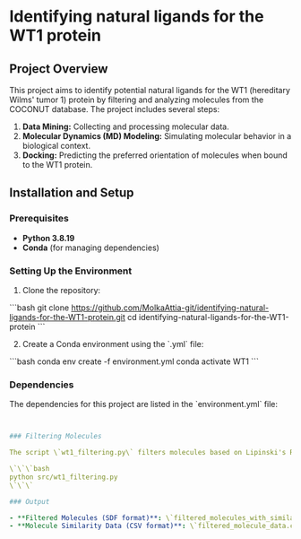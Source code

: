 # Identifying natural ligands for the WT1 protein


## Project Overview

This project aims to identify potential natural ligands for the WT1 (hereditary Wilms' tumor 1) protein by filtering and analyzing molecules from the COCONUT database. The project includes several steps:
1. **Data Mining:** Collecting and processing molecular data.
2. **Molecular Dynamics (MD) Modeling:** Simulating molecular behavior in a biological context.
3. **Docking:** Predicting the preferred orientation of molecules when bound to the WT1 protein.

## Installation and Setup

### Prerequisites

- **Python 3.8.19**
- **Conda** (for managing dependencies)


### Setting Up the Environment

1. Clone the repository:

\`\`\`bash
git clone https://github.com/MolkaAttia-git/identifying-natural-ligands-for-the-WT1-protein.git
cd identifying-natural-ligands-for-the-WT1-protein
\`\`\`

2. Create a Conda environment using the \`.yml\` file:

\`\`\`bash
conda env create -f environment.yml
conda activate WT1
\`\`\`

### Dependencies

The dependencies for this project are listed in the \`environment.yml\` file:

```yaml


### Filtering Molecules

The script \`wt1_filtering.py\` filters molecules based on Lipinski's Rule of Five and other drug-likeness criteria. It also calculates the similarity of each molecule to known WT1 inhibitors (Shikonin and Trichostatin A) using MACCS Keys fingerprints.

\`\`\`bash
python src/wt1_filtering.py
\`\`\`

### Output

- **Filtered Molecules (SDF format)**: \`filtered_molecules_with_similarity.sdf\`
- **Molecule Similarity Data (CSV format)**: \`filtered_molecule_data.csv\`


